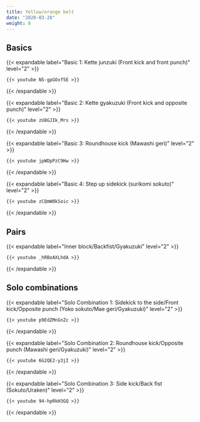 ```yaml
---
title: Yellow/orange belt
date: "2020-03-28"
weight: 8
---
```


## Basics

{{< expandable label="Basic 1: Kette junzuki (Front kick and front punch)" level="2" >}}

    {{< youtube N5-gpGOxf5E >}}

{{< /expandable >}}


{{< expandable label="Basic 2: Kette gyakuzuki (Front kick and opposite punch)" level="2" >}}

    {{< youtube zU8GJIk_Mrs >}}

{{< /expandable >}}


{{< expandable label="Basic 3: Roundhouse kick (Mawashi geri)" level="2" >}}

    {{< youtube jpWDpPzC9Hw >}}

{{< /expandable >}}


{{< expandable label="Basic 4: Step up sidekick (surikomi sokuto)" level="2" >}}

    {{< youtube zCQmW0kSoic >}}

{{< /expandable >}}


## Pairs

{{< expandable label="Inner block/Backfist/Gyakuzuki" level="2" >}}

    {{< youtube _hRBoAXLhdA >}}

{{< /expandable >}}


## Solo combinations

{{< expandable label="Solo Combination 1: Sidekick to the side/Front kick/Opposite punch (Yoko sokuto/Mae geri/Gyakuzuki)" level="2" >}}

    {{< youtube p9EdZMnGnZc >}}

{{< /expandable >}}


{{< expandable label="Solo Combination 2: Roundhouse kick/Opposite punch (Mawashi geri/Gyakuzuki)" level="2" >}}

    {{< youtube 6G2QE2-y3jI >}}

{{< /expandable >}}


{{< expandable label="Solo Combination 3: Side kick/Back fist (Sokuto/Uraken)" level="2" >}}

    {{< youtube 94-hpRkH3GQ >}}

{{< /expandable >}}

